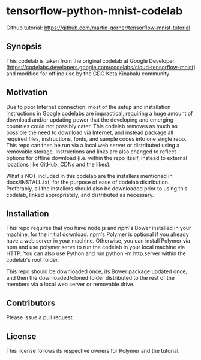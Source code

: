 # tensorflow-python-mnist-codelab
Github tutorial: https://github.com/martin-gorner/tensorflow-mnist-tutorial

## Synopsis

This codelab is taken from the original codelab at Google Developer [https://codelabs.developers.google.com/codelabs/cloud-tensorflow-mnist] and modified for offline use by the GDG Kota Kinabalu community.

## Motivation

Due to poor Internet connection, most of the setup and installation instructions in Google codelabs are impractical, requiring a huge amount of download and/or updating power that the developing and emerging countries could not possibly cater. This codelab removes as much as possible the need to download via Internet, and instead package all required files, instructions, fonts, and sample codes into one single repo. This repo can then be run via a local web server or distributed using a removable storage. Instructions and links are also changed to reflect options for offline download (i.e. within the repo itself, instead to external locations like GitHub, CDNs and the likes).

What's NOT included in this codelab are the installers mentioned in docs/INSTALL.txt, for the purpose of ease of codelab distribution. Preferably, all the installers should also be downloaded prior to using this codelab, linked appropriately, and distributed as necessary. 

## Installation

This repo requires that you have node.js and npm's Bower installed in your machine, for the initial download. npm's Polymer is optional if you already have a web server in your machine. Otherwise, you can install Polymer via npm and use polymer serve to run the codelab in your local machine via HTTP. You can also use Python and run python -m http.server within the codelab's root folder.

This repo should be downloaded once, its Bower package updated once, and then the downloaded/cloned folder distributed to the rest of the members via a local web server or removable drive.

## Contributors

Please issue a pull request.

## License

This license follows its respective owners for Polymer and the tutorial.
